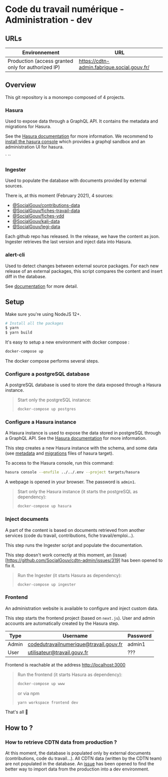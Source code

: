 # Code du travail numérique - Administration - dev

## URLs

| Environnement                                              | URL                                                         |
|------------------------------------------------------------|-------------------------------------------------------------|
|    Production (access granted only for authorized IP)      |  <https://cdtn-admin.fabrique.social.gouv.fr/>              |

## Overview

This git repository is a monorepo composed of 4 projects.

### Hasura

Used to expose data through a GraphQL API.
It contains the metadata and migrations for Hasura.

See the [Hasura documentation](https://hasura.io/docs/1.0/graphql/core/index.html) for more information.
We recommend to [install the hasura console](https://hasura.io/docs/1.0/graphql/core/hasura-cli/install-hasura-cli.html) which provides a graphql sandbox and an administration UI for hasura.

` ``
### Ingester

Used to populate the database with documents provided by external sources.

There is, at this moment (February 2021), 4 sources:
 * [@SocialGouv/contributions-data](https://github.com/SocialGouv/contributions-data)
 * [@SocialGouv/fiches-travail-data](https://github.com/SocialGouv/fiches-travail-data)
 * [@SocialGouv/fiches-vdd](https://github.com/SocialGouv/fiches-vdd)
 * [@SocialGouv/kali-data](https://github.com/SocialGouv/kali-data)
 * [@SocialGouv/legi-data](https://github.com/SocialGouv/legi-data)

Each github repo has released. In the release, we have the content as json. 
Ingester retrieves the last version and inject data into Hasura.

### alert-cli

Used to detect changes between external source packages.
For each new release of an external packages, this script compares the content and insert diff in the database.

See [documentation](targets/alert-cli/README.md) for more detail.

## Setup

Make sure you're using NodeJS 12+.

```sh
# Install all the packages
$ yarn
$ yarn build
```

It's easy to setup a new environment with docker compose :

```sh
docker-compose up
```

The docker compose performs several steps.

### Configure a postgreSQL database

A postgreSQL database is used to store the data exposed through a Hasura instance.

> Start only the postgreSQL instance:
> ```sh
> docker-compose up postgres
> ```

### Configure a Hasura instance

A Hasura instance is used to expose the data stored in postgreSQL through a GraphQL API. 
See the [Hasura documentation](https://hasura.io/docs/1.0/graphql/core/index.html) for more information.

This step creates a new Hasura instance with the schema, 
and some data (see [metadata](targets/hasura/metadata) and [migrations](targets/hasura/migrations) files of hasura target).

To access to the Hasura console, run this command:

```sh
hasura console --envfile ../../.env --project targets/hasura
```

A webpage is opened in your browser. The password is `admin1`.

> Start only the Hasura instance (it starts the postgreSQL as dependency):
> ```sh
> docker-compose up hasura
> ```

### Inject documents

A part of the content is based on documents retrieved from another services (code du travail, contributions, fiche travail/emploi...).

This step runs the Ingester script and populate the documentation.

This step doesn't work correctly at this moment, an (issue)[https://github.com/SocialGouv/cdtn-admin/issues/319] has been opened to fix it.

> Run the Ingester (it starts Hasura as dependency):
> ```sh
> docker-compose up ingester
> ```

### Frontend

An administration website is available to configure and inject custom data.

This step starts the frontend project (based on `next.js`). 
User and admin accounts are automatically created by the Hasura step.

| Type         | Username                                | Password |
|--------------|-----------------------------------------|----------|
|    Admin     |  codedutravailnumerique@travail.gouv.fr | admin1   | 
|    User      |  utilisateur@travail.gouv.fr            | ???      |

Frontend is reachable at the address <http://localhost:3000>

> Run the frontend (it starts Hasura as dependency):
> ```sh
> docker-compose up www
> ```
> or via npm
> ```sh
> yarn workspace frontend dev
> ```

That's all 🎉

## How to ?

### How to retrieve CDTN data from production ?

At this moment, the database is populated only by external documents (contributions, code du travail...). 
All CDTN data (written by the CDTN team) are not populated in the database.
An [issue](https://github.com/SocialGouv/cdtn-admin/issues/320) has been opened to find the better way to import data from the production into a dev environment.
